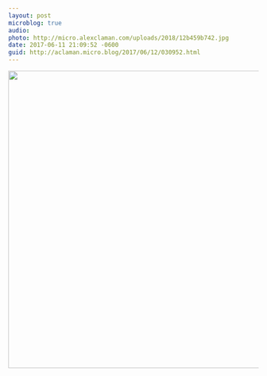 ```yaml
---
layout: post
microblog: true
audio: 
photo: http://micro.alexclaman.com/uploads/2018/12b459b742.jpg
date: 2017-06-11 21:09:52 -0600
guid: http://aclaman.micro.blog/2017/06/12/030952.html
---
```



<img src="http://micro.alexclaman.com/uploads/2018/12b459b742.jpg" width="600" height="600" />
